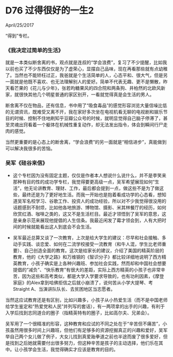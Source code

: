 # D76 过得很好的一生2
April/25/2017

“得到”专栏。

### 《我决定过简单的生活》
就是一本类似断舍离的书，观点就是连叔的“学会浪费”，复习了不少提醒，比如我以前也买了不少东西仅仅是为了虚荣心，显摆自己品味，现在再看那些就有点幼稚了。当然也不能矫枉过正，我爸就是个生活简单的人，心态平和、很大气，但是另一面就是他既不喜欢、也无法理解别人的爱好。简单不代表无趣、更不是懒散，昨天看芒果的《花儿与少年》，张若昀糖果风的四合院和两条狗、井柏然的北欧风新家，就很快其他几个明星普通的家区别开，一看就觉得真是会生活的男人。

断舍离不仅在物品，还有信息，书中用了“吸食毒品”的感觉形容浏览大量信噪比低的无谓资讯，既难受又离不开，我在家好多次坐在电视机看无聊的电视剧和娱乐节目的时候、控制不住地刷知乎豆瓣公众号的时候，就明显觉得自己脑子停滞了，甚至灵魂出窍看着一个躯体在机械性重复动作，却无法发出指令，体会到瞬间行尸走肉的感觉。

当然更重要的是心态上的断舍离，“学会浪费”的另一面就是“相信进步”，真能做到可以解决我很多的苦恼。

### 吴军《硅谷来信》

* 这个专栏因为没有固定主题，仅仅是作者本人想说什么说什么，并不是李笑来那种有目的性的成功学专栏，我觉得要更高级一点，吴军希望展现如何“生活”，他无论讲教育、理财、工作，最后都会提到一点，做这些不是为了做这些，最终还是为了更好地生活。而我一开始也是抱着看成功学的心态看，想知道吴军名校学习、谷歌工作、投资人的成功经验，所以对不少我觉得很没用的话题感到不耐烦，比如他各地旅游、博物馆、摄影、米其林餐厅的经历，如何欣赏红酒、咖啡之类的，这又不是生活栏目。最近才领悟到了吴军的意思，这是亲身示范来展现他提倡的人生信条。我最近闲发了霉才领会到，人有大把时间的时候就能看出这人到底会不会生活。

* 吴军最近总算又谈了一次教育，上次是给大学生的建议：尽早和社会接触、多动手实践、谈恋爱、如何在二流学校接受一流教育（和牛人混，学生比老师重要）、自己创造全面的教育。这次是给家长的建议，介绍了美国的精英阶层的教育，他的《大学之路》和万维钢的《智识分子》都比较详细地说明了西方精英教育，小孩子确实是上各种兴趣班、参加社会实践，然而却和中国社会想要提倡的“减负”、“快乐教育”有很大的差距，实际上西方精英的小孩子也非常辛苦，因为这些和高考类似，都是大学入学要求导致的，也有功利因素，《摩登家庭》的Alex拿到哈佛拒信之后就小崩溃了，说何苦从小学大提琴、考Straight A、当演讲队队长、去贫困地区当志愿者。

当然这应试教育还是有区别，比如兴趣多，小孩子从小热爱生活（而不是中国老师给学生鉴定和“热爱党和人民”并列写的套话），有一两项拿的出手的兴趣，有利于入学后找到志同道合的圈子（指精英特有的圈子，比如高尔夫、兄弟会）。

吴军用了一个很精准的形容，这种教育和应试的不同之处在于“辛苦但不痛苦”，小孩虽然用很多时间上兴趣班，但他们有足够多的资源挖掘真正的兴趣和爱好，吴军举自己两个女儿做了例子，大女儿找到真爱跆拳道之前也半途而废了很多爱好，但是找到之后她就需要付出很多努力，但这种辛苦是孩子的主动选择，他们乐在其中。让小孩学会生活，我觉得确实才应该是教育的目的。

